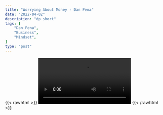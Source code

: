 ```yaml
---
title: "Worrying About Money - Dan Pena"
date: "2022-04-02"
description: "dp short"
tags: [
    "Dan Pena",
    "Business",
    "Mindset",
]
type: "post"
---
```

{{< rawhtml >}}
    <video width="auto" height="auto" controls>
        <source src="https://clips.dev00ps.com/Dan%20Pena/Why%20Dan%20Pena%20Don39t%20Worry%20About%20Saving%20Money%20-%20Dan%20Pena%20Shorts.mp4" type="video/mp4"> 
    </video>
{{< /rawhtml >}}